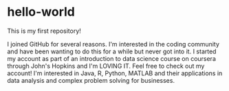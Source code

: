 # hello-world
This is my first repository!

I joined GitHub for several reasons.
I'm interested in the coding community and have been wanting to do this for a while but never got into it.
I started my account as part of an introduction to data science course on coursera through John's Hopkins and I'm LOVING IT.
Feel free to check out my account!  I'm interested in Java, R, Python, MATLAB and their applications in data analysis and complex problem solving for businesses.
